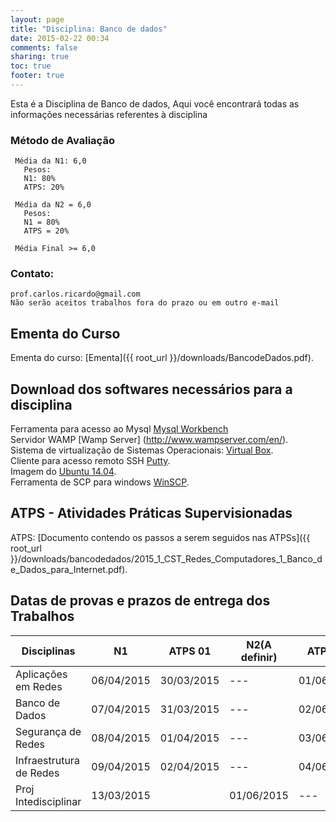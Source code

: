 ```yaml
---
layout: page
title: "Disciplina: Banco de dados"
date: 2015-02-22 00:34
comments: false
sharing: true
toc: true
footer: true
---
```



Esta é a Disciplina de Banco de dados, Aqui você encontrará todas as informações necessárias referentes à disciplina

### Método de Avaliação

     Média da N1: 6,0
       Pesos:
       N1: 80%
       ATPS: 20%
     
     Média da N2 = 6,0
       Pesos:
       N1 = 80%
       ATPS = 20%
     
     Média Final >= 6,0

### Contato:

    prof.carlos.ricardo@gmail.com
    Não serão aceitos trabalhos fora do prazo ou em outro e-mail

## Ementa do Curso

Ementa do curso: [Ementa]({{ root_url }}/downloads/BancodeDados.pdf).

## Download dos softwares necessários para a disciplina

Ferramenta para acesso ao Mysql [Mysql Workbench](http://dev.mysql.com/downloads/workbench/)
<br>
Servidor WAMP [Wamp Server] (http://www.wampserver.com/en/).
<br>
Sistema de virtualização de Sistemas Operacionais: [Virtual Box](https://www.virtualbox.org/wiki/Downloads).
<br>
Cliente para acesso remoto SSH [Putty](http://www.chiark.greenend.org.uk/~sgtatham/putty/download.html).
<br>
Imagem do [Ubuntu 14.04](http://www.ubuntu.com/download/server).
<br>
Ferramenta de SCP para windows [WinSCP](http://winscp.net/eng/download.php).


## ATPS - Atividades Práticas Supervisionadas

ATPS: [Documento contendo os passos a serem seguidos nas ATPSs]({{ root_url }}/downloads/bancodedados/2015_1_CST_Redes_Computadores_1_Banco_de_Dados_para_Internet.pdf).


## Datas de provas e prazos de entrega dos Trabalhos

Disciplinas             | N1	    | ATPS 01	| N2(A definir) 	| ATPS 02
----------------------- | ----------|-----------|----		|--------
Aplicações em Redes	| 06/04/2015|30/03/2015 | ---		| 01/06/2015
Banco de Dados		| 07/04/2015|31/03/2015 | ---		| 02/06/2015
Segurança de Redes	| 08/04/2015|01/04/2015 | ---		| 03/06/2015
Infraestrutura de Redes	| 09/04/2015|02/04/2015 | ---		| 04/06/2015
Proj Intedisciplinar	| 13/03/2015|		| 01/06/2015|--- 
